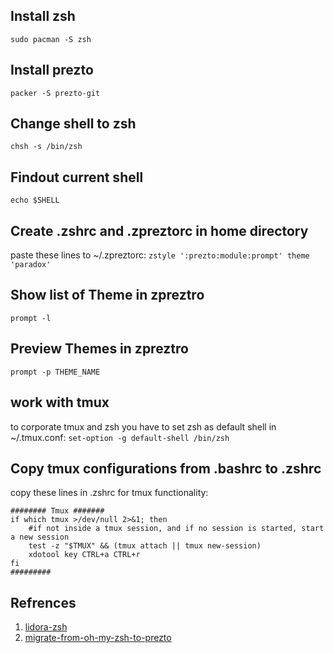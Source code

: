 ## Install zsh
`sudo pacman -S zsh`

## Install prezto
`packer -S prezto-git`

## Change shell to zsh
`chsh -s /bin/zsh`

## Findout current shell
`echo $SHELL`

## Create .zshrc and .zpreztorc in home directory

paste these lines to ~/.zpreztorc:
`zstyle ':prezto:module:prompt' theme 'paradox'`

## Show list of Theme in zpreztro
`prompt -l`

## Preview Themes in zpreztro
`prompt -p THEME_NAME`

## work with tmux
to corporate tmux and zsh you have to set zsh as default shell in ~/.tmux.conf:
`set-option -g default-shell /bin/zsh`

## Copy tmux configurations from .bashrc to .zshrc
copy these lines in .zshrc for tmux functionality:
```
######## Tmux #######
if which tmux >/dev/null 2>&1; then
    #if not inside a tmux session, and if no session is started, start a new session
    test -z "$TMUX" && (tmux attach || tmux new-session)
    xdotool key CTRL+a CTRL+r
fi
#########
```

Refrences
---
1. [lidora-zsh](http://lidora.blog.ir/post/ZSH)
2. [migrate-from-oh-my-zsh-to-prezto](http://lidora.blog.ir/post/migrate-from-oh-my-zsh-to-prezto)


